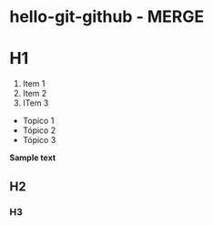 # hello-git-github - MERGE

# H1

1. Item 1
2. Item 2
3. ITem 3

* Topico 1
* Tópico 2
* Tópico 3

**Sample text**
## H2
### H3
